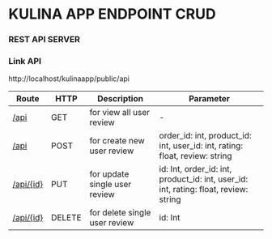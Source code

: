 # KULINA APP ENDPOINT CRUD

### REST API SERVER

### Link API
 http://localhost/kulinaapp/public/api

 Route | HTTP | Description | Parameter
 ----- | ---- | ----------- | ---------
 [/api](/api) | GET | for view all user review | -
 [/api](/api) | POST | for create new user review | order_id: int, product_id: int, user_id: int, rating: float, review: string
 [/api/{id}](/api/{id}) | PUT | for update single user review | id: Int, order_id: int, product_id: int, user_id: int, rating: float, review: string
 [/api/{id}](/api/{id}) | DELETE | for delete single user review | id: Int